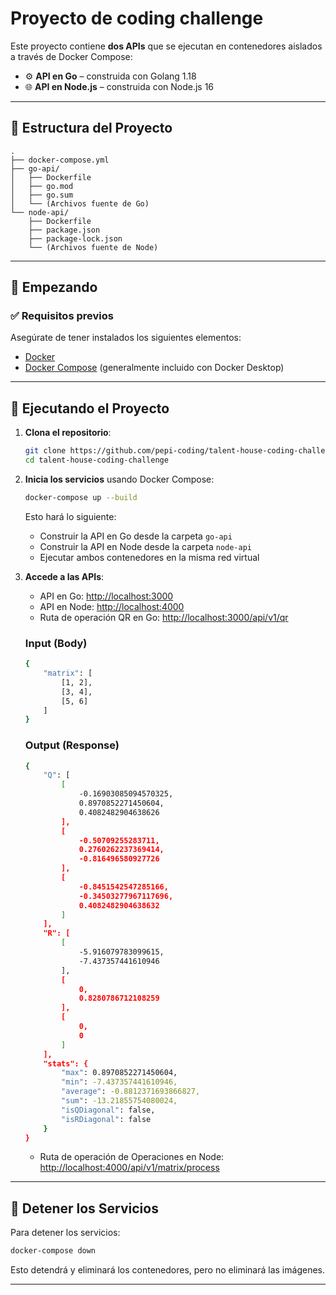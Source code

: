 # Proyecto de coding challenge

Este proyecto contiene **dos APIs** que se ejecutan en contenedores aislados a través de Docker Compose:

- ⚙️ **API en Go** – construida con Golang 1.18
- 🌐 **API en Node.js** – construida con Node.js 16

---

## 📁 Estructura del Proyecto

```
.
├── docker-compose.yml
├── go-api/
│   ├── Dockerfile
│   ├── go.mod
│   ├── go.sum
│   └── (Archivos fuente de Go)
└── node-api/
    ├── Dockerfile
    ├── package.json
    ├── package-lock.json
    └── (Archivos fuente de Node)
```

---

## 🚀 Empezando

### ✅ Requisitos previos

Asegúrate de tener instalados los siguientes elementos:

- [Docker](https://www.docker.com/)
- [Docker Compose](https://docs.docker.com/compose/) (generalmente incluido con Docker Desktop)

---

## 🔧 Ejecutando el Proyecto

1. **Clona el repositorio**:

   ```bash
   git clone https://github.com/pepi-coding/talent-house-coding-challenge.git
   cd talent-house-coding-challenge
   ```

2. **Inicia los servicios** usando Docker Compose:

   ```bash
   docker-compose up --build
   ```

   Esto hará lo siguiente:

   - Construir la API en Go desde la carpeta `go-api`
   - Construir la API en Node desde la carpeta `node-api`
   - Ejecutar ambos contenedores en la misma red virtual

3. **Accede a las APIs**:

   - API en Go: [http://localhost:3000](http://localhost:3000)
   - API en Node: [http://localhost:4000](http://localhost:4000)
   - Ruta de operación QR en Go: [http://localhost:3000/api/v1/qr](http://localhost:3000/api/v1/qr)

   ### Input (Body)

   ```bash
   {
       "matrix": [
           [1, 2],
           [3, 4],
           [5, 6]
       ]
   }
   ```

   ### Output (Response)

   ```bash
   {
       "Q": [
           [
               -0.16903085094570325,
               0.8970852271450604,
               0.4082482904638626
           ],
           [
               -0.50709255283711,
               0.2760262237369414,
               -0.816496580927726
           ],
           [
               -0.8451542547285166,
               -0.34503277967117696,
               0.4082482904638632
           ]
       ],
       "R": [
           [
               -5.916079783099615,
               -7.437357441610946
           ],
           [
               0,
               0.8280786712108259
           ],
           [
               0,
               0
           ]
       ],
       "stats": {
           "max": 0.8970852271450604,
           "min": -7.437357441610946,
           "average": -0.8812371693866827,
           "sum": -13.21855754080024,
           "isQDiagonal": false,
           "isRDiagonal": false
       }
   }
   ```

   - Ruta de operación de Operaciones en Node: [http://localhost:4000/api/v1/matrix/process](http://localhost:4000/api/v1/matrix/process)

---

## 🛑 Detener los Servicios

Para detener los servicios:

```bash
docker-compose down
```

Esto detendrá y eliminará los contenedores, pero no eliminará las imágenes.

---

